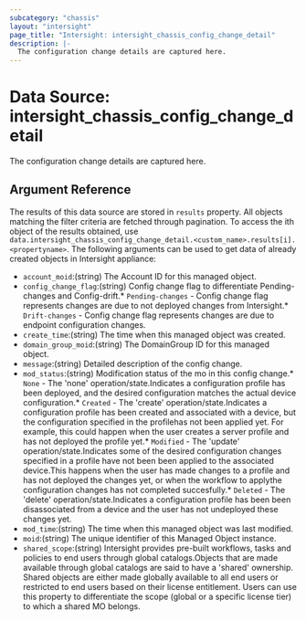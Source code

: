 ```yaml
---
subcategory: "chassis"
layout: "intersight"
page_title: "Intersight: intersight_chassis_config_change_detail"
description: |-
  The configuration change details are captured here.
---
```


# Data Source: intersight_chassis_config_change_detail
The configuration change details are captured here.
## Argument Reference
The results of this data source are stored in `results` property.
All objects matching the filter criteria are fetched through pagination.
To access the ith object of the results obtained, use `data.intersight_chassis_config_change_detail.<custom_name>.results[i].<propertyname>`.
The following arguments can be used to get data of already created objects in Intersight appliance:
* `account_moid`:(string) The Account ID for this managed object. 
* `config_change_flag`:(string) Config change flag to differentiate Pending-changes and Config-drift.* `Pending-changes` - Config change flag represents changes are due to not deployed changes from Intersight.* `Drift-changes` - Config change flag represents changes are due to endpoint configuration changes. 
* `create_time`:(string) The time when this managed object was created. 
* `domain_group_moid`:(string) The DomainGroup ID for this managed object. 
* `message`:(string) Detailed description of the config change. 
* `mod_status`:(string) Modification status of the mo in this config change.* `None` - The 'none' operation/state.Indicates a configuration profile has been deployed, and the desired configuration matches the actual device configuration.* `Created` - The 'create' operation/state.Indicates a configuration profile has been created and associated with a device, but the configuration specified in the profilehas not been applied yet. For example, this could happen when the user creates a server profile and has not deployed the profile yet.* `Modified` - The 'update' operation/state.Indicates some of the desired configuration changes specified in a profile have not been been applied to the associated device.This happens when the user has made changes to a profile and has not deployed the changes yet, or when the workflow to applythe configuration changes has not completed succesfully.* `Deleted` - The 'delete' operation/state.Indicates a configuration profile has been been disassociated from a device and the user has not undeployed these changes yet. 
* `mod_time`:(string) The time when this managed object was last modified. 
* `moid`:(string) The unique identifier of this Managed Object instance. 
* `shared_scope`:(string) Intersight provides pre-built workflows, tasks and policies to end users through global catalogs.Objects that are made available through global catalogs are said to have a 'shared' ownership. Shared objects are either made globally available to all end users or restricted to end users based on their license entitlement. Users can use this property to differentiate the scope (global or a specific license tier) to which a shared MO belongs. 
 